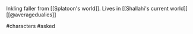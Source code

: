 Inkling faller from [[Splatoon's world]]. Lives in [[Shallahi's current world]] [[@averagedualies]]

#characters #asked 